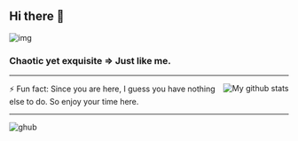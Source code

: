 ## Hi there 👋
![img](https://images.unsplash.com/photo-1544037118-737759b6d388?ixid=MnwxMjA3fDB8MHxjb2xsZWN0aW9uLXBhZ2V8MTV8MTgxNDQ3fHxlbnwwfHx8fA%3D%3D&ixlib=rb-1.2.1&auto=format&w=700&q=60)
### Chaotic yet exquisite => Just like me.
***
<img align="right" src="https://github-readme-stats.vercel.app/api?username=mischievous-loner&show_icons=true&icon_color=0366d6&bg_color=ffffff&hide_title=true&hide=contribs&include_all_commits=true&theme=shades-of-purple" alt="My github stats"/>
 
<!--
**Mischievous-Loner/Mischievous-Loner** is a ✨ _special_ ✨ repository because its `README.md` (this file) appears on your GitHub profile.

Here are some ideas to get you started:

- 🔭 I’m currently working on ...
- 🌱 I’m currently learning ...
- 👯 I’m looking to collaborate on ...
- 🤔 I’m looking for help with ...
- 💬 Ask me about ...
- 📫 How to reach me: ...
- 😄 Pronouns: ...
-  ...
-->
⚡ Fun fact: Since you are here, I guess you have nothing else to do.
So enjoy your time here.
***
![ghub](https://github.com/fluidicon.png)
